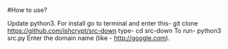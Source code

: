 #How to use?

Update python3.
For install go to terminal and enter this- git clone https://github.com/ishcrypt/src-down
type- cd src-down
To run- python3 src.py
Enter the domain name (like - http://google.com).
